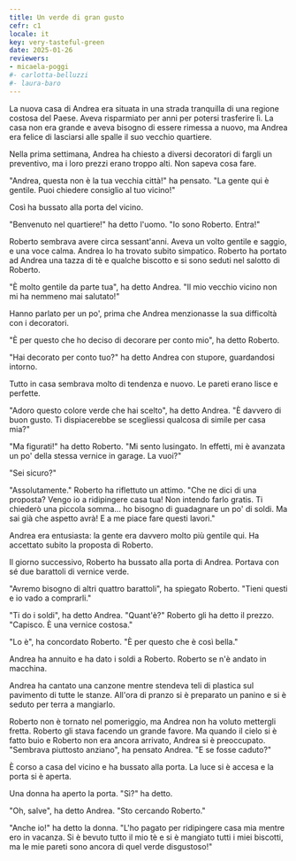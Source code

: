 ```yaml
---
title: Un verde di gran gusto
cefr: c1
locale: it
key: very-tasteful-green
date: 2025-01-26
reviewers:
- micaela-poggi
#- carlotta-belluzzi
#- laura-baro
---
```


La nuova casa di Andrea era situata in una strada tranquilla di una regione costosa del Paese. Aveva risparmiato per anni per potersi trasferire lì. La casa non era grande e aveva bisogno di essere rimessa a nuovo, ma Andrea era felice di lasciarsi alle spalle il suo vecchio quartiere.

Nella prima settimana, Andrea ha chiesto a diversi decoratori di fargli un preventivo, ma i loro prezzi erano troppo alti. Non sapeva cosa fare.

"Andrea, questa non è la tua vecchia città!" ha pensato. "La gente qui è gentile. Puoi chiedere consiglio al tuo vicino!"

Così ha bussato alla porta del vicino.

"Benvenuto nel quartiere!" ha detto l'uomo. "Io sono Roberto. Entra!"

Roberto sembrava avere circa sessant'anni. Aveva un volto gentile e saggio, e una voce calma. Andrea lo ha trovato subito simpatico. Roberto ha portato ad Andrea una tazza di tè e qualche biscotto e si sono seduti nel salotto di Roberto.

"È molto gentile da parte tua", ha detto Andrea. "Il mio vecchio vicino non mi ha nemmeno mai salutato!"

Hanno parlato per un po', prima che Andrea menzionasse la sua difficoltà con i decoratori.

"È per questo che ho deciso di decorare per conto mio", ha detto Roberto.

"Hai decorato per conto tuo?" ha detto Andrea con stupore, guardandosi intorno.

Tutto in casa sembrava molto di tendenza e nuovo. Le pareti erano lisce e perfette.

"Adoro questo colore verde che hai scelto", ha detto Andrea. "È davvero di buon gusto. Ti dispiacerebbe se scegliessi qualcosa di simile per casa mia?"

"Ma figurati!" ha detto Roberto. "Mi sento lusingato. In effetti, mi è avanzata un po' della stessa vernice in garage. La vuoi?"

"Sei sicuro?"

"Assolutamente." Roberto ha riflettuto un attimo. "Che ne dici di una proposta? Vengo io a ridipingere casa tua! Non intendo farlo gratis. Ti chiederò una piccola somma... ho bisogno di guadagnare un po' di soldi. Ma sai già che aspetto avrà! E a me piace fare questi lavori."

Andrea era entusiasta: la gente era davvero molto più gentile qui. Ha accettato subito la proposta di Roberto.

Il giorno successivo, Roberto ha bussato alla porta di Andrea. Portava con sé due barattoli di vernice verde.

"Avremo bisogno di altri quattro barattoli", ha spiegato Roberto. "Tieni questi e io vado a comprarli."

"Ti do i soldi", ha detto Andrea. "Quant'è?" Roberto gli ha detto il prezzo. "Capisco. È una vernice costosa."

"Lo è", ha concordato Roberto. "È per questo che è così bella."

Andrea ha annuito e ha dato i soldi a Roberto. Roberto se n'è andato in macchina.

Andrea ha cantato una canzone mentre stendeva teli di plastica sul pavimento di tutte le stanze. All'ora di pranzo si è preparato un panino e si è seduto per terra a mangiarlo.

Roberto non è tornato nel pomeriggio, ma Andrea non ha voluto mettergli fretta. Roberto gli stava facendo un grande favore. Ma quando il cielo si è fatto buio e Roberto non era ancora arrivato, Andrea si è preoccupato. "Sembrava piuttosto anziano", ha pensato Andrea. "E se fosse caduto?"

È corso a casa del vicino e ha bussato alla porta. La luce si è accesa e la porta si è aperta.

Una donna ha aperto la porta. "Sì?" ha detto.

"Oh, salve", ha detto Andrea. "Sto cercando Roberto."

"Anche io!" ha detto la donna. "L'ho pagato per ridipingere casa mia mentre ero in vacanza. Si è bevuto tutto il mio tè e si è mangiato tutti i miei biscotti, ma le mie pareti sono ancora di quel verde disgustoso!"